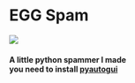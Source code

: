 # EGG Spam
<img src="https://img.shields.io/badge/EggOrg-unknown--user2-green?style=for-the-badge">
<br>
<h4>A little python spammer I made<br>you need to install <a href="https://pyautogui.readthedocs.io/en/latest/install.html">pyautogui</a></h4>